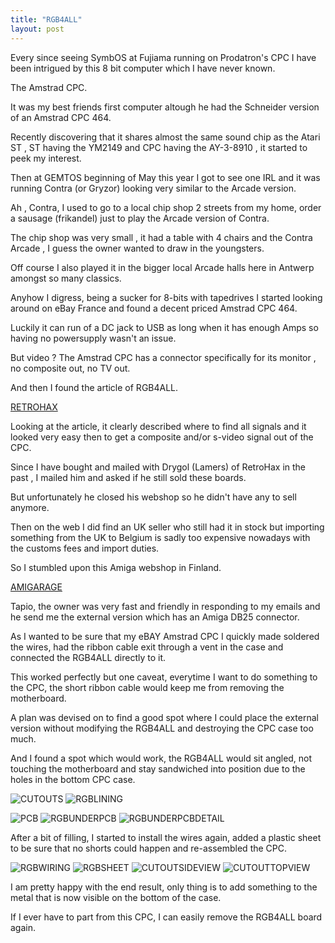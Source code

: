 ```yaml
---
title: "RGB4ALL"
layout: post
---
```


Every since seeing SymbOS at Fujiama running on Prodatron's CPC I have been intrigued by this 8 bit computer which I have never known.

The Amstrad CPC.

<!--more-->

It was my best friends first computer altough he had the
Schneider version of an Amstrad CPC 464.

Recently discovering that it shares almost the same sound chip as the Atari ST , ST having the YM2149 and CPC having the AY-3-8910 , it started to peek my interest.

Then at GEMTOS beginning of May this year I got to see
one IRL and it was running Contra (or Gryzor) looking very similar to the Arcade version.

Ah , Contra, I used to go to a local chip shop 2 streets
from my home, order a sausage (frikandel) just to play the Arcade version of Contra.

The chip shop was very small , it had a table with 4 chairs and the Contra Arcade , I guess the owner wanted
to draw in the youngsters.

Off course I also played it in the bigger local Arcade halls here in Antwerp amongst so many classics.

Anyhow I digress, being a sucker for 8-bits with tapedrives I started looking around on eBay France and found a decent priced Amstrad CPC 464.

Luckily it can run of a DC jack to USB as long when it has enough Amps so having no powersupply wasn't an issue.

But video ?
The Amstrad CPC has a connector specifically for its monitor , no composite out, no TV out.

And then I found the article of RGB4ALL.

[RETROHAX](https://retrohax.net/rgb4all-composite-and-s-video-module/)

Looking at the article, it clearly described where to find all signals and it looked very easy then to get
a composite and/or s-video signal out of the CPC.

Since I have bought and mailed with Drygol (Lamers) of RetroHax in the past , I mailed him and asked if he still sold these boards.

But unfortunately he closed his webshop so he didn't have any to sell anymore.

Then on the web I did find an UK seller who still had it in stock but importing something from the UK to Belgium is sadly too expensive nowadays with the customs fees and import duties.

So I stumbled upon this Amiga webshop in Finland.

[AMIGARAGE](http://www.amigarage.fi/)

Tapio, the owner was very fast and friendly in responding to my emails and he send me the external version which has an Amiga DB25 connector.

As I wanted to be sure that my eBAY Amstrad CPC I quickly made soldered the wires, had the ribbon cable exit through a vent in the case and connected the RGB4ALL directly to it.


This worked perfectly but one caveat, everytime I want to do something to the CPC, the short ribbon cable
would keep me from removing the motherboard.

A plan was devised on to find a good spot where I could place the external version without modifying the RGB4ALL and destroying the CPC case too much.

And I found a spot which would work, the RGB4ALL would sit angled, not touching the motherboard and stay sandwiched into position due to the holes in the bottom
CPC case.

![CUTOUTS](/assets/images/RGB4ALL/CUTOUTS.JPG)
![RGBLINING](/assets/images/RGB4ALL/RGBLINING.JPG)

![PCB](/assets/images/RGB4ALL/PCB.JPG)
![RGBUNDERPCB](/assets/images/RGB4ALL/RGBUNDERPCB.JPG)
![RGBUNDERPCBDETAIL](/assets/images/RGB4ALL/RGBUNDERPCBDETAIL.JPG)

After a bit of filling, I started to install the wires again, added a plastic sheet to be sure that no shorts
could happen and re-assembled the CPC.

![RGBWIRING](/assets/images/RGB4ALL/RGBWIRING.JPG)
![RGBSHEET](/assets/images/RGB4ALL/RGBSHEET.JPG)
![CUTOUTSIDEVIEW](/assets/images/RGB4ALL/CUTOUTSIDEVIEW.JPG)
![CUTOUTTOPVIEW](/assets/images/RGB4ALL/CUTOUTTOPVIEW.JPG)

I am pretty happy with the end result, only thing is to add something to the metal that is now visible on the bottom of the case.

If I ever have to part from this CPC, I can easily remove the RGB4ALL board again.
